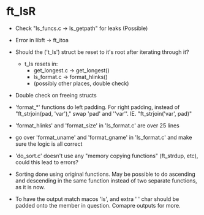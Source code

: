 # ft_lsR

-	Check "ls_funcs.c -> ls_getpath" for leaks (Possible)
-	Error in libft -> ft_itoa
-	Should the ('t_ls') struct be reset to it's root after iterating through it?
	-	t_ls resets in:
		-	get_longest.c	->	get_longest()
		-	ls_format.c		->	format_hlinks()
		-	(possibly other places, double check)
-	Double check on freeing structs

-	'format_*' functions do left padding. For right padding, instead of
	"ft_strjoin(pad, 'var')," swap 'pad' and ''var''.
	IE. "ft_strjoin('var', pad)"

-	'format_hlinks' and 'format_size' in 'ls_format.c' are over 25 lines
-	go over 'format_uname' and 'format_gname' in 'ls_format.c' and make sure
	the logic is all correct

-	'do_sort.c' doesn't use any "memory copying functions" (ft_strdup, etc),
	could this lead to errors?

-	Sorting done using original functions. May be possible to do ascending and
	descending in the same function instead of two separate functions, as it is
	now.

-	To have the output match macos 'ls', and extra ' ' char should be padded
	onto the member in question. Comapre outputs for more.

